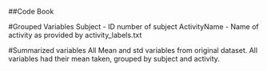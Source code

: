 ##Code Book

#Grouped Variables
Subject - ID number of subject
ActivityName - Name of activity as provided by activity_labels.txt

#Summarized variables
All Mean and std variables from original dataset.  All variables had their mean taken, grouped by subject and activity.

